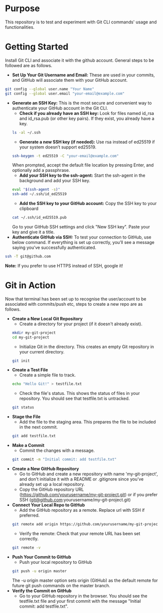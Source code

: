 # Purpose
This repository is to test and experiment with Git CLI commands' usage and functionalities.

# Getting Started

Install Git CLI and associate it with the github account. General steps to be followed are as follows.

- **Set Up Your Git Username and Email:** These are used in your commits, and GitHub will associate them with your GitHub account.
```bash
git config --global user.name "Your Name"
git config --global user.email "your-email@example.com"
```
- **Generate an SSH Key:** This is the most secure and convenient way to authenticate your GitHub account in the Git CLI.
  - **Check if you already have an SSH key:** Look for files named id_rsa and id_rsa.pub (or other key pairs). If they exist, you already have a key.
  ```bash
  ls -al ~/.ssh
  ```
  - **Generate a new SSH key (if needed):** Use rsa instead of ed25519 if your system doesn’t support ed25519.
  ```bash
  ssh-keygen -t ed25519 -C "your-email@example.com"
  ```
  When prompted, accept the default file location by pressing Enter, and optionally add a passphrase.
  - **Add your SSH key to the ssh-agent:** Start the ssh-agent in the background and add your SSH key.
  ```bash
  eval "$(ssh-agent -s)"
  ssh-add ~/.ssh/id_ed25519
  ```
  - **Add the SSH key to your GitHub account:** Copy the SSH key to your clipboard
  ```bash
  cat ~/.ssh/id_ed25519.pub
  ```
  Go to your GitHub SSH settings and click "New SSH key". Paste your key and give it a title.
- **Authenticate GitHub via SSH:** To test your connection to GitHub, use below command. If everything is set up correctly, you’ll see a message saying you’ve successfully authenticated.
```bash
ssh -T git@github.com
```

**Note:** If you prefer to use HTTPS instead of SSH, google it!

# Git in Action

Now that terminal has been set up to recognise the user/account to be associated with commits/push etc, steps to create a new repo are as follows.

- **Create a New Local Git Repository**
  - Create a directory for your project (if it doesn't already exist).
  ```bash
  mkdir my-git-project
  cd my-git-project
  ```
  - Initialize Git in the directory. This creates an empty Git repository in your current directory.
  ```bash
  git init
  ```
- **Create a Test File**
  - Create a simple file to track.
  ```bash
  echo "Hello Git!" > testfile.txt
  ```
  - Check the file's status. This shows the status of files in your repository. You should see that testfile.txt is untracked.
  ```bash
  git status
  ```
- **Stage the File**
  - Add the file to the staging area. This prepares the file to be included in the next commit.
  ```bash
  git add testfile.txt
  ```
- **Make a Commit**
  - Commit the changes with a message.
  ```bash
  git commit -m "Initial commit: add testfile.txt"
  ```
- **Create a New GitHub Repository**
  - Go to GitHub and create a new repository with name 'my-git-project', and don't initialize it with a README or .gitignore since you've already set up a local repository.
  - Copy the GitHub repository URL (https://github.com/yourusername/my-git-project.git) or if you prefer SSH (git@github.com:yourusername/my-git-project.git)
- **Connect Your Local Repo to GitHub**
  - Add the GitHub repository as a remote. Replace url with SSH if preferred.
  ```bash
  git remote add origin https://github.com/yourusername/my-git-project.git
  ```
  - Verify the remote: Check that your remote URL has been set correctly.
  ```bash
  git remote -v
  ```
- **Push Your Commit to GitHub**
  - Push your local repository to GitHub
  ```bash
  git push -u origin master
  ```
  The -u origin master option sets origin (GitHub) as the default remote for future git push commands on the master branch.
- **Verify the Commit on GitHub**
  - Go to your GitHub repository in the browser. You should see the testfile.txt file and your first commit with the message "Initial commit: add testfile.txt".
